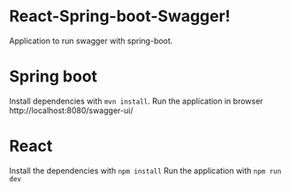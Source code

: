 # React-Spring-boot-Swagger!

Application to run swagger with spring-boot.


# Spring boot

Install dependencies with `mvn install`.
Run the application in browser http://localhost:8080/swagger-ui/


# React

Install the dependencies with `npm install` 
Run the application with `npm run dev`
